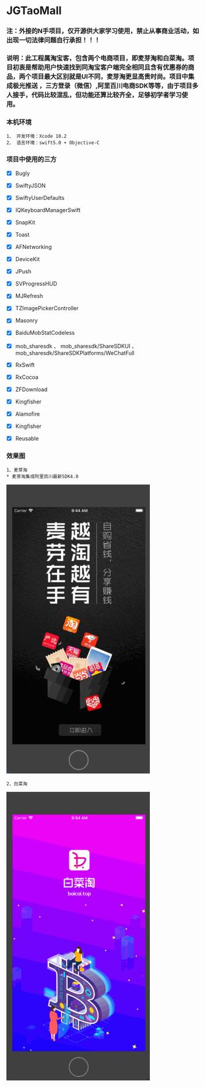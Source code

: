 # JGTaoMall
### 注：外接的N手项目，仅开源供大家学习使用，禁止从事商业活动，如出现一切法律问题自行承担！！！


### 说明：此工程属淘宝客，包含两个电商项目，即麦芽淘和白菜淘。项目初衷是帮助用户快速找到同淘宝客户端完全相同且含有优惠券的商品，两个项目最大区别就是UI不同，麦芽淘更显高贵时尚。项目中集成极光推送 ，三方登录（微信）,阿里百川电商SDK等等，由于项目多人接手，代码比较混乱，但功能还算比较齐全，足够初学者学习使用。


### 本机环境
    1、 开发环境：Xcode 10.2  
    2、 语言环境：swift5.0 + Objective-C 


### 项目中使用的三方
- [x]  Bugly
- [x]  SwiftyJSON
- [x]  SwiftyUserDefaults
- [x]  IQKeyboardManagerSwift
- [x]  SnapKit
- [x]  Toast
- [x]  AFNetworking
- [x]  DeviceKit
- [x]  JPush
- [x]  SVProgressHUD
- [x]  MJRefresh
- [x]  TZImagePickerController
- [x]  Masonry
- [x]  BaiduMobStatCodeless
- [x]  mob_sharesdk 、 mob_sharesdk/ShareSDKUI 、 mob_sharesdk/ShareSDKPlatforms/WeChatFull
- [x]  RxSwift
- [x]  RxCocoa
- [x]  ZFDownload
- [x]  Kingfisher
- [x]  Alamofire
- [x]  Kingfisher
- [x]  Reusable


### 效果图

    1、麦芽淘  
    * 麦芽淘集成阿里百川最新SDK4.0
<img src="./MaltMall/malt_mall.gif" width="375">


    2、白菜淘
<img src="./CabageShop/cabage_mall.gif" width="375">

